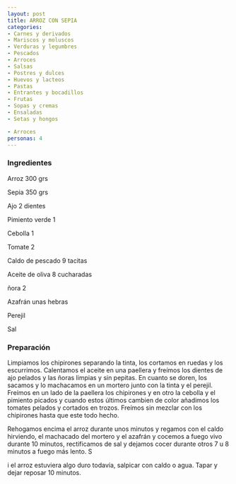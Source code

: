 ```yaml
---
layout: post
title: ARROZ CON SEPIA
categories:
- Carnes y derivados
- Mariscos y moluscos
- Verduras y legumbres
- Pescados
- Arroces
- Salsas
- Postres y dulces
- Huevos y lacteos
- Pastas
- Entrantes y bocadillos
- Frutas
- Sopas y cremas
- Ensaladas
- Setas y hongos

- Arroces
personas: 4 
---
```

<h3>Ingredientes</h3>
Arroz 300 grs

Sepia 350 grs

Ajo 2 dientes

Pimiento verde 1

Cebolla 1

Tomate 2

Caldo de pescado 9 tacitas

Aceite de oliva 8 cucharadas

ñora 2

Azafrán unas hebras

Perejil

Sal

<h3>Preparación</h3>
Limpiamos los chipirones separando la tinta, los cortamos en ruedas y los escurrimos. Calentamos el aceite en una paellera y freímos los dientes de ajo pelados y las ñoras limpias y sin pepitas. En cuanto se doren, los sacamos y lo machacamos en un mortero junto con la tinta y el perejil. Freímos en un lado de la paellera los chipirones y en otro la cebolla y el pimiento picados y cuando estos últimos cambien de color añadimos los tomates pelados y cortados en trozos. Freímos sin mezclar con los chipirones hasta que este todo hecho.

Rehogamos encima el arroz durante unos minutos y regamos con el caldo hirviendo, el machacado del mortero y el azafrán y cocemos a fuego vivo durante 10 minutos, rectificamos de sal y dejamos cocer durante otros 7 u 8 minutos a fuego más lento. S

i el arroz estuviera algo duro todavía, salpicar con caldo o agua. Tapar y dejar reposar 10 minutos.

